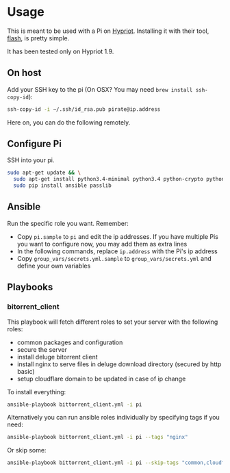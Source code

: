 # Usage

This is meant to be used with a Pi on [Hypriot](http://hypriot.com). Installing it with their tool, [flash](https://github.com/hypriot/flash), is pretty simple.

It has been tested only on Hypriot 1.9.

## On host

Add your SSH key to the pi (On OSX? You may need `brew install ssh-copy-id`):

```sh
ssh-copy-id -i ~/.ssh/id_rsa.pub pirate@ip.address
```

Here on, you can do the following remotely.

## Configure Pi

SSH into your pi.

```sh
sudo apt-get update && \
  sudo apt-get install python3.4-minimal python3.4 python-crypto python-markupsafe python-jinja2 python-paramiko python-pkg-resources python-setuptools python-pip python-yaml -y && \
  sudo pip install ansible passlib
```

## Ansible

Run the specific role you want. Remember:

- Copy `pi.sample` to `pi` and edit the ip addresses. If you have multiple Pis you want to configure now, you may add them as extra lines
- In the following commands, replace `ip.address` with the Pi's ip address
- Copy `group_vars/secrets.yml.sample` to `group_vars/secrets.yml` and define your own variables

## Playbooks

### bitorrent_client

This playbook will fetch different roles to set your server with the following roles:
  - common packages and configuration
  - secure the server
  - install deluge bitorrent client
  - install nginx to serve files in deluge download directory (secured by http basic)
  - setup cloudflare domain to be updated in case of ip change

To install everything:

```sh
ansible-playbook bittorrent_client.yml -i pi
```

Alternatively you can run ansible roles individually by specifying tags if you need:

```sh
ansible-playbook bittorrent_client.yml -i pi --tags "nginx"
```

Or skip some:

```sh
ansible-playbook bittorrent_client.yml -i pi --skip-tags "common,cloudflare"
```
